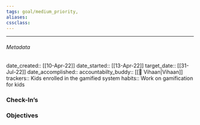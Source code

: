 ```yaml
---
tags: goal/medium_priority, 
aliases:
cssclass: 
---
```

---

###### Metadata 
date_created:: [[10-Apr-22]]
date_started:: [[13-Apr-22]]
target_date:: [[31-Jul-22]]
date_accomplished::
accountabilty_buddy:: [[👤 Vihaan|Vihaan]]
trackers:: Kids enrolled in the gamified system
habits:: Work on gamification for kids

### Check-In’s
### Objectives






